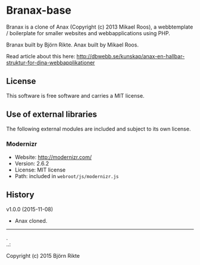 Branax-base
=========

Branax is a clone of Anax (Copyright (c) 2013 Mikael Roos), a webbtemplate / boilerplate for smaller websites and webbapplications using PHP. 

Branax built by Björn Rikte.
Anax built by Mikael Roos.

Read article about this here: http://dbwebb.se/kunskap/anax-en-hallbar-struktur-for-dina-webbapplikationer



License 
------------------

This software is free software and carries a MIT license.



Use of external libraries
-----------------------------------

The following external modules are included and subject to its own license.



### Modernizr
* Website: http://modernizr.com/
* Version: 2.6.2
* License: MIT license 
* Path: included in `webroot/js/modernizr.js`



History
-----------------------------------


v1.0.0 (2015-11-08)

* Anax cloned.



------------------
 .  
..:

Copyright (c) 2015 Björn Rikte



